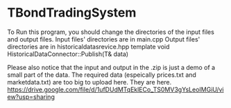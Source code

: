 # TBondTradingSystem
To Run this program, you should change the directories of the input files and output files.
Input files' directories are in main.cpp
Output files' directories are in historicaldatasrevice.hpp template<typename T> void HistoricalDataConnector<T>::Publish(T& data)

Please also notice that the input and output in the .zip is just a demo of a small part of the data. 
The required data (espeically prices.txt and marketdata.txt) are too big to upload here. They are here. https://drive.google.com/file/d/1ufDUdMTqEklECo_TS0MV3gYsLeoIMGiU/view?usp=sharing
